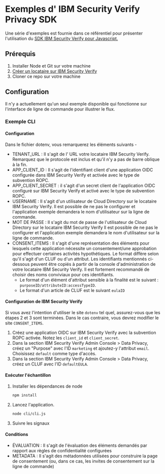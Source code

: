 # Exemples d' IBM Security Verify Privacy SDK

Une série d'exemples est fournie dans ce référentiel pour présenter l'utilisation du [SDK IBM Security Verify pour Javascript.](https://github.com/ibm-security-verify/verify-sdk-javascript)

## Prérequis

1. Installer Node et Git sur votre machine
2. [Créer un locataire sur IBM Security Verify](https://docs.verify.ibm.com/verify/docs/signing-up-for-a-free-trial)
3. Cloner ce repo sur votre machine

## Configuration

Il n'y a actuellement qu'un seul exemple disponible qui fonctionne sur l'interface de ligne de commande pour illustrer le flux.

### Exemple CLI

#### Configuration

Dans le fichier dotenv, vous remarquerez les éléments suivants -

* TENANT_URL : Il s'agit de l' URL votre locataire IBM Security Verify. Remarquez que le protocole est inclus et qu'il n'y a pas de barre oblique à la fin.
* APP_CLIENT_ID : Il s'agit de l'identifiant client d'une application OIDC configurée dans IBM Security Verify et activée avec le type de subvention ROPC.
* APP_CLIENT_SECRET : il s'agit d'un secret client de l'application OIDC configuré sur IBM Security Verify et activé avec le type de subvention ROPC.
* USERNAME : Il s'agit d'un utilisateur de Cloud Directory sur le locataire IBM Security Verify. Il est possible de ne pas le configurer et l'application exemple demandera le nom d'utilisateur sur la ligne de commande.
* MOT DE PASSE : Il s'agit du mot de passe de l'utilisateur de Cloud Directory sur le locataire IBM Security Verify  Il est possible de ne pas le configurer et l'application exemple demandera le nom d'utilisateur sur la ligne de commande.
* CONSENT_ITEMS : Il s'agit d'une représentation des éléments pour lesquels cette application nécessite un consentement/une approbation pour effectuer certaines activités hypothétiques. Le format diffère selon qu'il s'agit d'un CLUF ou d'un attribut. Les identifiants mentionnés ci-dessous peuvent être copiés à partir de la console d'administration de votre locataire IBM Security Verify. Il est fortement recommandé de choisir des noms conviviaux pour ces identifiants.
   - Le format d'un élément d'attribut sensible à la finalité est le suivant : `purposeID/attributeID:accessTypeID`.
   - Le format d'un article de CLUF est le suivant `eulaID`

#### Configuration de IBM Security Verify

Si vous avez l'intention d'utiliser le site `dotenv` tel quel, assurez-vous que les étapes 2 et 3 sont terminées. Dans le cas contraire, vous devrez modifier le site `CONSENT_ITEMS`.

1. Créez une application OIDC sur IBM Security Verify avec la subvention ROPC activée. Notez les `client_id` et `client_secret`.
2. Dans la section IBM Security Verify Admin Console > Data Privacy, créez un "Purpose" avec l'ID `marketing` et ajoutez-y l'attribut `email`. Choisissez `default` comme type d'accès.
3. Dans la section IBM Security Verify Admin Console > Data Privacy, créez un CLUF avec l'ID `defaultEULA`.

#### Exécuter l'échantillon

1. Installer les dépendances de node

   ```bash
   npm install
   ```

2. Lancez l'application.

   ```bash
   node cli/cli.js
   ```

3. Suivre les signaux

#### Conditions

* ÉVALUATION : Il s'agit de l'évaluation des éléments demandés par rapport aux règles de confidentialité configurées
* METADATA : Il s'agit des métadonnées utilisées pour construire la page de consentement (ou, dans ce cas, les invites de consentement sur la ligne de commande)

<!-- v2.3.7 : caits-prod-app-gp_webui_20241231T140449-12_en_fr -->